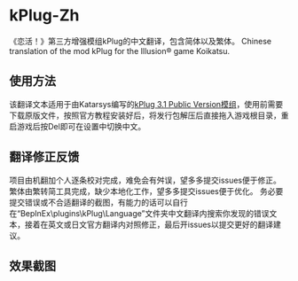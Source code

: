 
#  kPlug-Zh 

《恋活！》第三方增强模组kPlug的中文翻译，包含简体以及繁体。
Chinese translation of the mod kPlug for the Illusion® game Koikatsu. 

## 使用方法
该翻译文本适用于由Katarsys编写的[kPlug 3.1 Public Version模组](https://www.patreon.com/posts/kplug-3-1-public-77701587)，使用前需要下载原版文件，按照官方教程安装好后，将发行包解压后直接拖入游戏根目录，重启游戏后按Del即可在设置中切换中文。

## 翻译修正反馈
项目由机翻加个人逐条校对完成，难免会有舛误，望多多提交issues便于修正。
繁体由繁转简工具完成，缺少本地化工作，望多多提交issues便于优化。
务必要提交错误或不合适翻译的截图，有能力的话可以自行在“BepInEx\plugins\kPlug\Language”文件夹中文翻译内搜索你发现的错误文本，接着在英文或日文官方翻译内对照修正，最后开issues以提交更好的翻译建议。

## 效果截图

